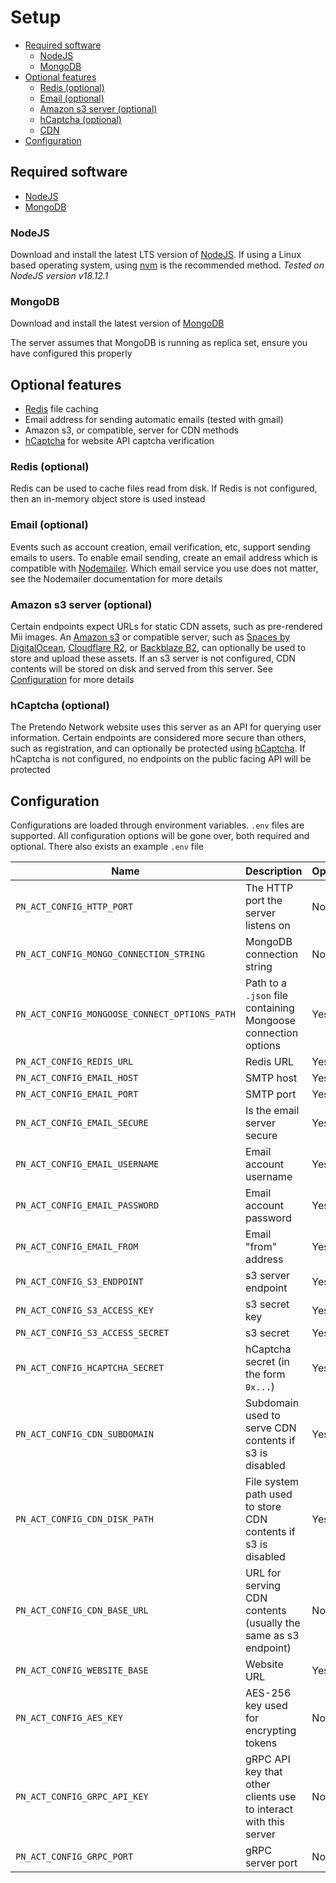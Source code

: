 # Setup

- [Required software](#required-software)
	- [NodeJS](#nodejs)
	- [MongoDB](#mongodb)
- [Optional features](#optional-features)
	- [Redis (optional)](#redis-optional)
	- [Email (optional)](#email-optional)
	- [Amazon s3 server (optional)](#amazon-s3-server-optional)
	- [hCaptcha (optional)](#hcaptcha-optional)
	- [CDN](#cdn)
- [Configuration](#configuration)


## Required software

- [NodeJS](https://nodejs.org/)
- [MongoDB](https://www.mongodb.com)

### NodeJS

Download and install the latest LTS version of [NodeJS](https://nodejs.org/). If using a Linux based operating system, using [nvm](https://github.com/nvm-sh/nvm) is the recommended method. _Tested on NodeJS version v18.12.1_

### MongoDB

Download and install the latest version of [MongoDB](https://www.mongodb.com)

The server assumes that MongoDB is running as replica set, ensure you have configured this properly

## Optional features

- [Redis](https://redis.io/) file caching
- Email address for sending automatic emails (tested with gmail)
- Amazon s3, or compatible, server for CDN methods
- [hCaptcha](https://hcaptcha.com/) for website API captcha verification

### Redis (optional)

Redis can be used to cache files read from disk. If Redis is not configured, then an in-memory object store is used instead

### Email (optional)

Events such as account creation, email verification, etc, support sending emails to users. To enable email sending, create an email address which is compatible with [Nodemailer](https://nodemailer.com/). Which email service you use does not matter, see the Nodemailer documentation for more details

### Amazon s3 server (optional)

Certain endpoints expect URLs for static CDN assets, such as pre-rendered Mii images. An [Amazon s3](https://aws.amazon.com/s3/) or compatible server, such as [Spaces by DigitalOcean](https://www.digitalocean.com/products/spaces), [Cloudflare R2](https://www.cloudflare.com/products/r2/), or [Backblaze B2](https://www.backblaze.com/b2/docs/), can optionally be used to store and upload these assets. If an s3 server is not configured, CDN contents will be stored on disk and served from this server. See [Configuration](#configuration) for more details

### hCaptcha (optional)

The Pretendo Network website uses this server as an API for querying user information. Certain endpoints are considered more secure than others, such as registration, and can optionally be protected using [hCaptcha](https://hcaptcha.com/). If hCaptcha is not configured, no endpoints on the public facing API will be protected

## Configuration

Configurations are loaded through environment variables. `.env` files are supported. All configuration options will be gone over, both required and optional. There also exists an example `.env` file

| Name                                          | Description                                                      | Optional |
|-----------------------------------------------|------------------------------------------------------------------|----------|
| `PN_ACT_CONFIG_HTTP_PORT`                     | The HTTP port the server listens on                              | No       |
| `PN_ACT_CONFIG_MONGO_CONNECTION_STRING`       | MongoDB connection string                                        | No       |
| `PN_ACT_CONFIG_MONGOOSE_CONNECT_OPTIONS_PATH` | Path to a `.json` file containing Mongoose connection options    | Yes      |
| `PN_ACT_CONFIG_REDIS_URL`                     | Redis URL                                                        | Yes      |
| `PN_ACT_CONFIG_EMAIL_HOST`                    | SMTP host                                                        | Yes      |
| `PN_ACT_CONFIG_EMAIL_PORT`                    | SMTP port                                                        | Yes      |
| `PN_ACT_CONFIG_EMAIL_SECURE`                  | Is the email server secure                                       | Yes      |
| `PN_ACT_CONFIG_EMAIL_USERNAME`                | Email account username                                           | Yes      |
| `PN_ACT_CONFIG_EMAIL_PASSWORD`                | Email account password                                           | Yes      |
| `PN_ACT_CONFIG_EMAIL_FROM`                    | Email "from" address                                             | Yes      |
| `PN_ACT_CONFIG_S3_ENDPOINT`                   | s3 server endpoint                                               | Yes      |
| `PN_ACT_CONFIG_S3_ACCESS_KEY`                 | s3 secret key                                                    | Yes      |
| `PN_ACT_CONFIG_S3_ACCESS_SECRET`              | s3 secret                                                        | Yes      |
| `PN_ACT_CONFIG_HCAPTCHA_SECRET`               | hCaptcha secret (in the form `0x...`)                            | Yes      |
| `PN_ACT_CONFIG_CDN_SUBDOMAIN`                 | Subdomain used to serve CDN contents if s3 is disabled           | Yes      |
| `PN_ACT_CONFIG_CDN_DISK_PATH`                 | File system path used to store CDN contents if s3 is disabled    | Yes      |
| `PN_ACT_CONFIG_CDN_BASE_URL`                  | URL for serving CDN contents (usually the same as s3 endpoint)   | No       |
| `PN_ACT_CONFIG_WEBSITE_BASE`                  | Website URL                                                      | Yes      |
| `PN_ACT_CONFIG_AES_KEY`                       | AES-256 key used for encrypting tokens                           | No       |
| `PN_ACT_CONFIG_GRPC_API_KEY`                  | gRPC API key that other clients use to interact with this server | No       |
| `PN_ACT_CONFIG_GRPC_PORT`                     | gRPC server port                                                 | No       |